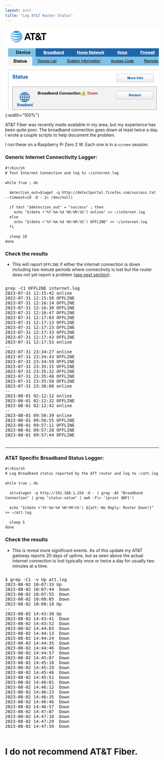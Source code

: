 ```yaml
---
layout: post
title: "Log AT&T Router Status"
---
```


![AT&T](/assets/img/att.png){:width="100%"}

AT&T Fiber was recently made available in my area, but my experience has been quite poor. The broadband connection goes down at least twice a day. I wrote a couple scripts to help document the problem.

I run these on a Raspberry Pi Zero 2 W.  Each one is in a `screen` session.


### Generic Internet Connectivity Logger:

```shell
#!/bin/sh
# Test Internet Connection and log to ~/internet.log

while true ; do

  detection_out=$(wget -q http://detectportal.firefox.com/success.txt --timeout=10 -O - 2> /dev/null)

  if test "$detection_out" = "success" ; then
    echo "$(date +'%Y-%m-%d %H:%M:%S') online" >> ~/internet.log
  else
    echo "$(date +'%Y-%m-%d %H:%M:%S') OFFLINE" >> ~/internet.log
  fi

  sleep 10
done
```

### Check the results
* This will report `OFFLINE` if either the internet connection is down including two minute periods where connectivity is lost but the router does not yet report a problem (<a href="#att-logger">see next section</a>).

<div style="overflow-y: auto; max-height: 512px;">
<pre>
grep -C1 OFFLINE internet.log
2023-07-31 12:15:42 online
2023-07-31 12:15:58 OFFLINE
2023-07-31 12:16:14 OFFLINE
2023-07-31 12:16:30 OFFLINE
2023-07-31 12:16:47 OFFLINE
2023-07-31 12:17:03 OFFLINE
2023-07-31 12:17:13 OFFLINE
2023-07-31 12:17:23 OFFLINE
2023-07-31 12:17:33 OFFLINE
2023-07-31 12:17:43 OFFLINE
2023-07-31 12:17:53 online
--
2023-07-31 23:34:27 online
2023-07-31 23:34:43 OFFLINE
2023-07-31 23:34:59 OFFLINE
2023-07-31 23:35:15 OFFLINE
2023-07-31 23:35:32 OFFLINE
2023-07-31 23:35:48 OFFLINE
2023-07-31 23:35:58 OFFLINE
2023-07-31 23:36:08 online
--
2023-08-01 02:12:12 online
2023-08-01 02:12:32 OFFLINE
2023-08-01 02:12:42 online
--
2023-08-01 09:56:39 online
2023-08-01 09:56:55 OFFLINE
2023-08-01 09:57:11 OFFLINE
2023-08-01 09:57:28 OFFLINE
2023-08-01 09:57:44 OFFLINE
2023-08-01 09:58:00 OFFLINE
2023-08-01 09:58:10 OFFLINE
2023-08-01 09:58:20 OFFLINE
2023-08-01 09:58:30 OFFLINE
2023-08-01 09:58:40 online
--
2023-08-02 10:07:20 online
2023-08-02 10:07:40 OFFLINE
2023-08-02 10:07:53 OFFLINE
2023-08-02 10:08:13 OFFLINE
2023-08-02 10:08:23 online
--
2023-08-02 14:43:18 online
2023-08-02 14:43:38 OFFLINE
2023-08-02 14:43:58 OFFLINE
2023-08-02 14:44:18 OFFLINE
2023-08-02 14:44:38 OFFLINE
2023-08-02 14:44:58 OFFLINE
2023-08-02 14:45:18 OFFLINE
2023-08-02 14:45:38 OFFLINE
2023-08-02 14:45:58 OFFLINE
2023-08-02 14:46:18 OFFLINE
2023-08-02 14:46:28 OFFLINE
2023-08-02 14:46:38 OFFLINE
2023-08-02 14:46:48 OFFLINE
2023-08-02 14:46:59 OFFLINE
2023-08-02 14:47:09 OFFLINE
2023-08-02 14:47:19 OFFLINE
2023-08-02 14:47:29 OFFLINE
2023-08-02 14:47:39 OFFLINE
2023-08-02 14:47:49 OFFLINE
2023-08-02 14:47:59 OFFLINE
2023-08-02 14:48:09 OFFLINE
2023-08-02 14:48:19 OFFLINE
2023-08-02 14:48:29 OFFLINE
2023-08-02 14:48:39 OFFLINE
2023-08-02 14:48:49 OFFLINE
2023-08-02 14:48:59 OFFLINE
2023-08-02 14:49:09 OFFLINE
2023-08-02 14:49:19 OFFLINE
2023-08-02 14:49:29 OFFLINE
2023-08-02 14:49:39 OFFLINE
2023-08-02 14:49:50 OFFLINE
2023-08-02 14:50:00 OFFLINE
2023-08-02 14:50:10 OFFLINE
2023-08-02 14:50:20 OFFLINE
2023-08-02 14:50:30 OFFLINE
2023-08-02 14:50:40 OFFLINE
2023-08-02 14:50:50 OFFLINE
2023-08-02 14:51:00 OFFLINE
2023-08-02 14:51:10 OFFLINE
2023-08-02 14:51:21 OFFLINE
2023-08-02 14:51:31 OFFLINE
2023-08-02 14:51:41 OFFLINE
2023-08-02 14:51:51 OFFLINE
2023-08-02 14:52:01 OFFLINE
2023-08-02 14:52:11 OFFLINE
2023-08-02 14:52:21 OFFLINE
2023-08-02 14:52:31 OFFLINE
2023-08-02 14:52:41 OFFLINE
2023-08-02 14:52:51 OFFLINE
2023-08-02 14:53:01 OFFLINE
2023-08-02 14:53:11 OFFLINE
2023-08-02 14:53:21 OFFLINE
2023-08-02 14:53:31 OFFLINE
2023-08-02 14:53:41 OFFLINE
2023-08-02 14:53:51 OFFLINE
2023-08-02 14:54:01 OFFLINE
2023-08-02 14:54:11 OFFLINE
2023-08-02 14:54:22 OFFLINE
2023-08-02 14:54:32 OFFLINE
2023-08-02 14:54:42 OFFLINE
2023-08-02 14:54:52 OFFLINE
2023-08-02 14:55:07 online
--
2023-08-02 15:54:01 online
2023-08-02 15:54:21 OFFLINE
2023-08-02 15:54:31 online
--
2023-08-02 16:18:09 online
2023-08-02 16:18:25 OFFLINE
2023-08-02 16:18:41 OFFLINE
2023-08-02 16:18:57 OFFLINE
2023-08-02 16:19:14 OFFLINE
2023-08-02 16:19:30 OFFLINE
2023-08-02 16:19:40 OFFLINE
2023-08-02 16:19:50 OFFLINE
2023-08-02 16:20:00 OFFLINE
2023-08-02 16:20:10 online
--
2023-08-03 18:03:55 online
2023-08-03 18:04:15 OFFLINE
2023-08-03 18:04:31 OFFLINE
2023-08-03 18:04:47 OFFLINE
2023-08-03 18:05:03 OFFLINE
2023-08-03 18:05:20 OFFLINE
2023-08-03 18:05:36 OFFLINE
2023-08-03 18:05:46 OFFLINE
2023-08-03 18:05:56 OFFLINE
2023-08-03 18:06:06 OFFLINE
2023-08-03 18:06:16 online
--
2023-08-04 00:43:44 online
2023-08-04 00:44:00 OFFLINE
2023-08-04 00:44:17 OFFLINE
2023-08-04 00:44:33 OFFLINE
2023-08-04 00:44:49 OFFLINE
2023-08-04 00:45:05 OFFLINE
2023-08-04 00:45:15 OFFLINE
2023-08-04 00:45:25 OFFLINE
2023-08-04 00:45:35 OFFLINE
2023-08-04 00:45:45 OFFLINE
2023-08-04 00:45:56 OFFLINE
2023-08-04 00:46:06 online
--
2023-08-04 05:16:09 online
2023-08-04 05:16:29 OFFLINE
2023-08-04 05:16:39 online
--
2023-08-04 09:51:24 online
2023-08-04 09:51:40 OFFLINE
2023-08-04 09:51:56 OFFLINE
2023-08-04 09:52:12 OFFLINE
2023-08-04 09:52:26 OFFLINE
2023-08-04 09:52:43 OFFLINE
2023-08-04 09:52:53 OFFLINE
2023-08-04 09:53:03 online
--
2023-08-04 11:31:09 online
2023-08-04 11:31:29 OFFLINE
2023-08-04 11:31:50 OFFLINE
2023-08-04 11:32:10 OFFLINE
2023-08-04 11:32:30 OFFLINE
2023-08-04 11:32:45 online
--
2023-08-05 02:23:53 online
2023-08-05 02:24:13 OFFLINE
2023-08-05 02:24:29 OFFLINE
2023-08-05 02:24:45 OFFLINE
2023-08-05 02:25:02 OFFLINE
2023-08-05 02:25:18 OFFLINE
2023-08-05 02:25:28 OFFLINE
2023-08-05 02:25:38 OFFLINE
2023-08-05 02:25:48 online
--
2023-08-05 15:33:47 online
2023-08-05 15:34:07 OFFLINE
2023-08-05 15:34:27 OFFLINE
2023-08-05 15:34:47 OFFLINE
2023-08-05 15:35:07 OFFLINE
2023-08-05 15:35:27 OFFLINE
2023-08-05 15:35:47 OFFLINE
2023-08-05 15:36:07 OFFLINE
2023-08-05 15:36:28 OFFLINE
2023-08-05 15:36:48 OFFLINE
2023-08-05 15:36:58 OFFLINE
2023-08-05 15:37:08 OFFLINE
2023-08-05 15:37:18 OFFLINE
2023-08-05 15:37:28 OFFLINE
2023-08-05 15:37:38 OFFLINE
2023-08-05 15:37:48 OFFLINE
2023-08-05 15:37:58 OFFLINE
2023-08-05 15:38:08 OFFLINE
2023-08-05 15:38:18 OFFLINE
2023-08-05 15:38:28 OFFLINE
2023-08-05 15:38:38 OFFLINE
2023-08-05 15:38:48 OFFLINE
2023-08-05 15:38:59 OFFLINE
2023-08-05 15:39:09 OFFLINE
2023-08-05 15:39:19 OFFLINE
2023-08-05 15:39:29 OFFLINE
2023-08-05 15:39:39 OFFLINE
2023-08-05 15:39:49 OFFLINE
2023-08-05 15:39:59 OFFLINE
2023-08-05 15:40:09 OFFLINE
2023-08-05 15:40:19 OFFLINE
2023-08-05 15:40:29 OFFLINE
2023-08-05 15:40:39 OFFLINE
2023-08-05 15:40:49 OFFLINE
2023-08-05 15:40:59 OFFLINE
2023-08-05 15:41:09 OFFLINE
2023-08-05 15:41:19 OFFLINE
2023-08-05 15:41:29 OFFLINE
2023-08-05 15:41:40 OFFLINE
2023-08-05 15:41:50 OFFLINE
2023-08-05 15:42:00 OFFLINE
2023-08-05 15:42:10 OFFLINE
2023-08-05 15:42:20 OFFLINE
2023-08-05 15:42:30 OFFLINE
2023-08-05 15:42:40 OFFLINE
2023-08-05 15:42:50 OFFLINE
2023-08-05 15:43:00 OFFLINE
2023-08-05 15:43:10 OFFLINE
2023-08-05 15:43:20 OFFLINE
2023-08-05 15:43:30 OFFLINE
2023-08-05 15:43:40 OFFLINE
2023-08-05 15:43:50 OFFLINE
2023-08-05 15:44:00 online
--
2023-08-05 15:46:01 online
2023-08-05 15:46:21 OFFLINE
2023-08-05 15:46:42 OFFLINE
2023-08-05 15:47:02 OFFLINE
2023-08-05 15:47:22 OFFLINE
2023-08-05 15:47:42 OFFLINE
2023-08-05 15:48:02 OFFLINE
2023-08-05 15:48:22 OFFLINE
2023-08-05 15:48:42 OFFLINE
2023-08-05 15:49:02 OFFLINE
2023-08-05 15:49:12 OFFLINE
2023-08-05 15:49:22 OFFLINE
2023-08-05 15:49:32 OFFLINE
2023-08-05 15:49:42 OFFLINE
2023-08-05 15:49:52 OFFLINE
2023-08-05 15:50:02 OFFLINE
2023-08-05 15:50:12 OFFLINE
2023-08-05 15:50:22 OFFLINE
2023-08-05 15:50:32 OFFLINE
2023-08-05 15:50:42 OFFLINE
2023-08-05 15:50:53 OFFLINE
2023-08-05 15:51:03 OFFLINE
2023-08-05 15:51:13 OFFLINE
2023-08-05 15:51:23 OFFLINE
2023-08-05 15:51:33 OFFLINE
2023-08-05 15:51:43 OFFLINE
2023-08-05 15:51:53 OFFLINE
2023-08-05 15:52:03 OFFLINE
2023-08-05 15:52:13 OFFLINE
2023-08-05 15:52:23 OFFLINE
2023-08-05 15:52:33 OFFLINE
2023-08-05 15:52:43 OFFLINE
2023-08-05 15:52:53 OFFLINE
2023-08-05 15:53:03 OFFLINE
2023-08-05 15:53:13 OFFLINE
2023-08-05 15:53:23 OFFLINE
2023-08-05 15:53:34 OFFLINE
2023-08-05 15:53:44 OFFLINE
2023-08-05 15:53:54 OFFLINE
2023-08-05 15:54:04 OFFLINE
2023-08-05 15:54:14 OFFLINE
2023-08-05 15:54:24 OFFLINE
2023-08-05 15:54:34 OFFLINE
2023-08-05 15:54:44 OFFLINE
2023-08-05 15:54:54 OFFLINE
2023-08-05 15:55:04 OFFLINE
2023-08-05 15:55:14 OFFLINE
2023-08-05 15:55:24 OFFLINE
2023-08-05 15:55:34 OFFLINE
2023-08-05 15:55:44 OFFLINE
2023-08-05 15:55:54 OFFLINE
2023-08-05 15:56:04 OFFLINE
2023-08-05 15:56:15 OFFLINE
2023-08-05 15:56:25 OFFLINE
2023-08-05 15:56:35 OFFLINE
2023-08-05 15:56:45 OFFLINE
2023-08-05 15:56:55 OFFLINE
2023-08-05 15:57:05 OFFLINE
2023-08-05 15:57:15 OFFLINE
2023-08-05 15:57:25 OFFLINE
2023-08-05 15:57:35 OFFLINE
2023-08-05 15:57:45 OFFLINE
2023-08-05 15:57:55 OFFLINE
2023-08-05 15:58:05 OFFLINE
2023-08-05 15:58:15 OFFLINE
2023-08-05 15:58:25 OFFLINE
2023-08-05 15:58:35 OFFLINE
2023-08-05 15:58:45 OFFLINE
2023-08-05 15:58:56 OFFLINE
2023-08-05 15:59:06 OFFLINE
2023-08-05 15:59:16 OFFLINE
2023-08-05 15:59:26 OFFLINE
2023-08-05 15:59:36 OFFLINE
2023-08-05 15:59:46 OFFLINE
2023-08-05 15:59:56 OFFLINE
2023-08-05 16:00:06 OFFLINE
2023-08-05 16:00:16 OFFLINE
2023-08-05 16:00:26 OFFLINE
2023-08-05 16:00:36 OFFLINE
2023-08-05 16:00:46 OFFLINE
2023-08-05 16:00:56 OFFLINE
2023-08-05 16:01:06 OFFLINE
2023-08-05 16:01:16 OFFLINE
2023-08-05 16:01:26 OFFLINE
2023-08-05 16:01:36 OFFLINE
2023-08-05 16:01:46 OFFLINE
2023-08-05 16:01:57 OFFLINE
2023-08-05 16:02:07 OFFLINE
2023-08-05 16:02:17 OFFLINE
2023-08-05 16:02:27 OFFLINE
2023-08-05 16:02:37 OFFLINE
2023-08-05 16:02:47 OFFLINE
2023-08-05 16:02:57 online
--
2023-08-05 19:12:12 online
2023-08-05 19:12:32 OFFLINE
2023-08-05 19:12:42 online
--
2023-08-06 14:17:00 online
2023-08-06 14:17:16 OFFLINE
2023-08-06 14:17:33 OFFLINE
2023-08-06 14:17:49 OFFLINE
2023-08-06 14:18:05 OFFLINE
2023-08-06 14:18:19 OFFLINE
2023-08-06 14:18:29 OFFLINE
2023-08-06 14:18:39 OFFLINE
2023-08-06 14:18:49 OFFLINE
2023-08-06 14:18:59 OFFLINE
2023-08-06 14:19:09 online
--
2023-08-06 20:38:55 online
2023-08-06 20:39:11 OFFLINE
2023-08-06 20:39:27 OFFLINE
2023-08-06 20:39:43 OFFLINE
2023-08-06 20:40:00 OFFLINE
2023-08-06 20:40:16 OFFLINE
2023-08-06 20:40:26 OFFLINE
2023-08-06 20:40:36 OFFLINE
2023-08-06 20:40:46 OFFLINE
2023-08-06 20:40:56 online
--
2023-08-07 03:01:24 online
2023-08-07 03:01:44 OFFLINE
2023-08-07 03:02:00 OFFLINE
2023-08-07 03:02:16 OFFLINE
2023-08-07 03:02:32 OFFLINE
2023-08-07 03:02:48 OFFLINE
2023-08-07 03:02:58 OFFLINE
2023-08-07 03:03:08 OFFLINE
2023-08-07 03:03:18 OFFLINE
2023-08-07 03:03:28 OFFLINE
2023-08-07 03:03:38 online
--
2023-08-07 08:33:43 online
2023-08-07 08:34:03 OFFLINE
2023-08-07 08:34:13 online
--
2023-08-07 15:14:01 online
2023-08-07 15:14:18 OFFLINE
2023-08-07 15:14:34 OFFLINE
2023-08-07 15:14:50 OFFLINE
2023-08-07 15:15:06 OFFLINE
2023-08-07 15:15:22 OFFLINE
2023-08-07 15:15:32 OFFLINE
2023-08-07 15:15:42 OFFLINE
2023-08-07 15:15:53 online
--
2023-08-08 01:35:36 online
2023-08-08 01:35:56 OFFLINE
2023-08-08 01:36:13 OFFLINE
2023-08-08 01:36:29 OFFLINE
2023-08-08 01:36:45 OFFLINE
2023-08-08 01:37:01 OFFLINE
2023-08-08 01:37:11 OFFLINE
2023-08-08 01:37:21 OFFLINE
2023-08-08 01:37:31 OFFLINE
2023-08-08 01:37:41 OFFLINE
2023-08-08 01:37:51 online
--
2023-08-08 08:37:10 online
2023-08-08 08:37:26 OFFLINE
2023-08-08 08:37:42 OFFLINE
2023-08-08 08:37:59 OFFLINE
2023-08-08 08:38:15 OFFLINE
2023-08-08 08:38:31 OFFLINE
2023-08-08 08:38:41 OFFLINE
2023-08-08 08:38:51 OFFLINE
2023-08-08 08:39:01 OFFLINE
2023-08-08 08:39:11 OFFLINE
2023-08-08 08:39:21 online
--
2023-08-08 10:38:05 online
2023-08-08 10:38:25 OFFLINE
2023-08-08 10:38:45 OFFLINE
2023-08-08 10:39:05 OFFLINE
2023-08-08 10:39:25 OFFLINE
2023-08-08 10:39:41 OFFLINE
2023-08-08 10:39:57 OFFLINE
2023-08-08 10:40:13 OFFLINE
2023-08-08 10:40:30 OFFLINE
2023-08-08 10:40:46 OFFLINE
2023-08-08 10:41:02 OFFLINE
2023-08-08 10:41:18 OFFLINE
2023-08-08 10:41:34 OFFLINE
2023-08-08 10:41:51 OFFLINE
2023-08-08 10:42:07 OFFLINE
2023-08-08 10:42:23 OFFLINE
2023-08-08 10:42:39 OFFLINE
2023-08-08 10:42:55 OFFLINE
2023-08-08 10:43:12 OFFLINE
2023-08-08 10:43:28 OFFLINE
2023-08-08 10:43:44 OFFLINE
2023-08-08 10:44:00 OFFLINE
2023-08-08 10:44:16 OFFLINE
2023-08-08 10:44:33 OFFLINE
2023-08-08 10:44:49 OFFLINE
2023-08-08 10:45:05 OFFLINE
2023-08-08 10:45:21 OFFLINE
2023-08-08 10:45:37 OFFLINE
2023-08-08 10:45:53 OFFLINE
2023-08-08 10:46:10 OFFLINE
2023-08-08 10:46:26 OFFLINE
2023-08-08 10:46:42 OFFLINE
2023-08-08 10:46:58 OFFLINE
2023-08-08 10:47:14 OFFLINE
2023-08-08 10:47:31 OFFLINE
2023-08-08 10:47:47 OFFLINE
2023-08-08 10:48:03 OFFLINE
2023-08-08 10:48:19 OFFLINE
2023-08-08 10:48:35 OFFLINE
2023-08-08 10:48:52 OFFLINE
2023-08-08 10:49:08 OFFLINE
2023-08-08 10:49:24 OFFLINE
2023-08-08 10:49:40 OFFLINE
2023-08-08 10:49:56 OFFLINE
2023-08-08 10:50:12 OFFLINE
2023-08-08 10:50:29 OFFLINE
2023-08-08 10:50:45 OFFLINE
2023-08-08 10:51:01 OFFLINE
2023-08-08 10:51:17 OFFLINE
2023-08-08 10:51:33 OFFLINE
2023-08-08 10:51:50 OFFLINE
2023-08-08 10:52:06 OFFLINE
2023-08-08 10:52:22 OFFLINE
2023-08-08 10:52:38 OFFLINE
2023-08-08 10:52:54 OFFLINE
2023-08-08 10:53:11 OFFLINE
2023-08-08 10:53:27 OFFLINE
2023-08-08 10:53:43 OFFLINE
2023-08-08 10:53:59 OFFLINE
2023-08-08 10:54:15 OFFLINE
2023-08-08 10:54:32 OFFLINE
2023-08-08 10:54:48 OFFLINE
2023-08-08 10:55:04 OFFLINE
2023-08-08 10:55:20 OFFLINE
2023-08-08 10:55:36 OFFLINE
2023-08-08 10:55:52 OFFLINE
2023-08-08 10:56:09 OFFLINE
2023-08-08 10:56:25 OFFLINE
2023-08-08 10:56:40 OFFLINE
2023-08-08 10:56:56 OFFLINE
2023-08-08 10:57:13 OFFLINE
2023-08-08 10:57:29 OFFLINE
2023-08-08 10:57:45 OFFLINE
2023-08-08 10:58:01 OFFLINE
2023-08-08 10:58:17 OFFLINE
2023-08-08 10:58:33 OFFLINE
2023-08-08 10:58:50 OFFLINE
2023-08-08 10:59:06 OFFLINE
2023-08-08 10:59:22 OFFLINE
2023-08-08 10:59:38 OFFLINE
2023-08-08 10:59:54 OFFLINE
2023-08-08 11:00:11 OFFLINE
2023-08-08 11:00:21 online
--
2023-08-08 18:29:06 online
2023-08-08 18:29:22 OFFLINE
2023-08-08 18:29:32 online
--
2023-08-08 20:39:46 online
2023-08-08 20:40:02 OFFLINE
2023-08-08 20:40:12 online
--
2023-08-09 02:51:27 online
2023-08-09 02:51:43 OFFLINE
2023-08-09 02:51:59 OFFLINE
2023-08-09 02:52:15 OFFLINE
2023-08-09 02:52:31 OFFLINE
2023-08-09 02:52:48 OFFLINE
2023-08-09 02:53:04 OFFLINE
2023-08-09 02:53:20 OFFLINE
2023-08-09 02:53:34 OFFLINE
2023-08-09 02:53:44 OFFLINE
2023-08-09 02:53:54 OFFLINE
2023-08-09 02:54:05 OFFLINE
2023-08-09 02:54:15 OFFLINE
2023-08-09 02:54:25 online
--
2023-08-14 17:14:19 online
2023-08-14 17:14:39 OFFLINE
2023-08-14 17:14:55 OFFLINE
2023-08-14 17:15:11 OFFLINE
2023-08-14 17:15:28 OFFLINE
2023-08-14 17:15:44 OFFLINE
2023-08-14 17:15:54 OFFLINE
2023-08-14 17:16:04 OFFLINE
2023-08-14 17:16:15 OFFLINE
2023-08-14 17:16:26 online
--
2023-08-15 02:44:24 online
2023-08-15 02:44:44 OFFLINE
2023-08-15 02:44:54 online
--
2023-08-15 03:00:37 online
2023-08-15 03:00:57 OFFLINE
2023-08-15 03:01:13 OFFLINE
2023-08-15 03:01:29 OFFLINE
2023-08-15 03:01:45 OFFLINE
2023-08-15 03:02:02 OFFLINE
2023-08-15 03:02:12 OFFLINE
2023-08-15 03:02:23 OFFLINE
2023-08-15 03:02:33 OFFLINE
2023-08-15 03:02:43 online
--
2023-08-15 10:00:36 online
2023-08-15 10:00:56 OFFLINE
2023-08-15 10:01:12 OFFLINE
2023-08-15 10:01:28 OFFLINE
2023-08-15 10:01:45 OFFLINE
2023-08-15 10:02:01 OFFLINE
2023-08-15 10:02:11 OFFLINE
2023-08-15 10:02:21 OFFLINE
2023-08-15 10:02:33 OFFLINE
2023-08-15 10:02:44 OFFLINE
2023-08-15 10:02:54 online
--
2023-08-16 08:10:33 online
2023-08-16 08:10:53 OFFLINE
2023-08-16 08:11:03 online
--
2023-08-18 00:16:13 online
2023-08-18 00:16:33 OFFLINE
2023-08-18 00:16:43 online
--
2023-08-20 19:36:55 online
2023-08-20 19:37:11 OFFLINE
2023-08-20 19:37:27 OFFLINE
2023-08-20 19:37:44 OFFLINE
2023-08-20 19:38:00 OFFLINE
2023-08-20 19:38:16 OFFLINE
2023-08-20 19:38:27 OFFLINE
2023-08-20 19:38:42 OFFLINE
2023-08-20 19:38:52 online
--
2023-08-21 17:38:48 online
2023-08-21 17:39:08 OFFLINE
2023-08-21 17:39:24 OFFLINE
2023-08-21 17:39:40 OFFLINE
2023-08-21 17:39:56 OFFLINE
2023-08-21 17:40:12 OFFLINE
2023-08-21 17:40:24 OFFLINE
2023-08-21 17:40:34 OFFLINE
2023-08-21 17:40:44 OFFLINE
2023-08-21 17:40:54 online
--
2023-08-22 10:36:34 online
2023-08-22 10:36:50 OFFLINE
2023-08-22 10:37:07 OFFLINE
2023-08-22 10:37:23 OFFLINE
2023-08-22 10:37:39 OFFLINE
2023-08-22 10:37:55 OFFLINE
2023-08-22 10:38:06 OFFLINE
2023-08-22 10:38:17 OFFLINE
2023-08-22 10:38:27 online
--
2023-08-23 06:46:03 online
2023-08-23 06:46:23 OFFLINE
2023-08-23 06:46:40 OFFLINE
2023-08-23 06:46:56 OFFLINE
2023-08-23 06:47:12 OFFLINE
2023-08-23 06:47:28 OFFLINE
2023-08-23 06:47:38 OFFLINE
2023-08-23 06:47:49 OFFLINE
2023-08-23 06:47:59 OFFLINE
2023-08-23 06:48:09 online
--
2023-08-23 23:29:44 online
2023-08-23 23:30:00 OFFLINE
2023-08-23 23:30:16 OFFLINE
2023-08-23 23:30:32 OFFLINE
2023-08-23 23:30:48 OFFLINE
2023-08-23 23:31:05 OFFLINE
2023-08-23 23:31:15 OFFLINE
2023-08-23 23:31:26 OFFLINE
2023-08-23 23:31:37 OFFLINE
2023-08-23 23:31:47 online
--
2023-08-24 09:53:15 online
2023-08-24 09:53:35 OFFLINE
2023-08-24 09:53:51 OFFLINE
2023-08-24 09:54:08 OFFLINE
2023-08-24 09:54:24 OFFLINE
2023-08-24 09:54:40 OFFLINE
2023-08-24 09:54:50 OFFLINE
2023-08-24 09:55:01 OFFLINE
2023-08-24 09:55:12 OFFLINE
2023-08-24 09:55:22 online
--
2023-08-24 18:53:43 online
2023-08-24 18:54:03 OFFLINE
2023-08-24 18:54:23 OFFLINE
2023-08-24 18:54:33 online
--
2023-08-25 21:26:30 online
2023-08-25 21:26:50 OFFLINE
2023-08-25 21:27:06 OFFLINE
2023-08-25 21:27:22 OFFLINE
2023-08-25 21:27:38 OFFLINE
2023-08-25 21:27:54 OFFLINE
2023-08-25 21:28:05 OFFLINE
2023-08-25 21:28:16 OFFLINE
2023-08-25 21:28:26 OFFLINE
2023-08-25 21:28:37 OFFLINE
2023-08-25 21:28:52 OFFLINE
2023-08-25 21:29:02 online
--
2023-08-26 18:14:21 online
2023-08-26 18:14:41 OFFLINE
2023-08-26 18:14:57 OFFLINE
2023-08-26 18:15:14 OFFLINE
2023-08-26 18:15:30 OFFLINE
2023-08-26 18:15:46 OFFLINE
2023-08-26 18:15:56 OFFLINE
2023-08-26 18:16:07 OFFLINE
2023-08-26 18:16:18 OFFLINE
2023-08-26 18:16:28 OFFLINE
2023-08-26 18:16:38 online
--
2023-08-27 02:42:05 online
2023-08-27 02:42:25 OFFLINE
2023-08-27 02:42:35 online
--
2023-08-27 12:37:27 online
2023-08-27 12:37:43 OFFLINE
2023-08-27 12:37:59 OFFLINE
2023-08-27 12:38:15 OFFLINE
2023-08-27 12:38:31 OFFLINE
2023-08-27 12:38:48 OFFLINE
2023-08-27 12:38:59 OFFLINE
2023-08-27 12:39:14 online
--
2023-08-28 15:18:46 online
2023-08-28 15:19:06 OFFLINE
2023-08-28 15:19:23 OFFLINE
2023-08-28 15:19:39 OFFLINE
2023-08-28 15:19:55 OFFLINE
2023-08-28 15:20:11 OFFLINE
2023-08-28 15:20:23 OFFLINE
2023-08-28 15:20:33 online
--
2023-08-29 00:08:16 online
2023-08-29 00:08:32 OFFLINE
2023-08-29 00:08:48 OFFLINE
2023-08-29 00:09:04 OFFLINE
2023-08-29 00:09:20 OFFLINE
2023-08-29 00:09:36 OFFLINE
2023-08-29 00:09:47 OFFLINE
2023-08-29 00:09:57 OFFLINE
2023-08-29 00:10:07 OFFLINE
2023-08-29 00:10:17 online
--
2023-08-29 00:54:29 online
2023-08-29 00:54:49 OFFLINE
2023-08-29 00:54:59 online
--
2023-08-29 06:32:15 online
2023-08-29 06:32:32 OFFLINE
2023-08-29 06:32:48 OFFLINE
2023-08-29 06:33:04 OFFLINE
2023-08-29 06:33:20 OFFLINE
2023-08-29 06:33:36 OFFLINE
2023-08-29 06:33:47 OFFLINE
2023-08-29 06:33:58 OFFLINE
2023-08-29 06:34:09 OFFLINE
2023-08-29 06:34:23 OFFLINE
2023-08-29 06:34:33 online
--
2023-08-29 13:52:44 online
2023-08-29 13:53:00 OFFLINE
2023-08-29 13:53:16 OFFLINE
2023-08-29 13:53:32 OFFLINE
2023-08-29 13:53:48 OFFLINE
2023-08-29 13:54:02 OFFLINE
2023-08-29 13:54:12 OFFLINE
2023-08-29 13:54:26 OFFLINE
2023-08-29 13:54:36 online
--
2023-08-30 03:37:47 online
2023-08-30 03:38:03 OFFLINE
2023-08-30 03:38:19 OFFLINE
2023-08-30 03:38:35 OFFLINE
2023-08-30 03:38:52 OFFLINE
2023-08-30 03:39:08 OFFLINE
2023-08-30 03:39:18 OFFLINE
2023-08-30 03:39:29 OFFLINE
2023-08-30 03:39:40 OFFLINE
2023-08-30 03:39:50 online
--
2023-08-30 22:36:38 online
2023-08-30 22:36:58 OFFLINE
2023-08-30 22:37:14 OFFLINE
2023-08-30 22:37:30 OFFLINE
2023-08-30 22:37:47 OFFLINE
2023-08-30 22:38:03 OFFLINE
2023-08-30 22:38:13 OFFLINE
2023-08-30 22:38:24 OFFLINE
2023-08-30 22:38:35 OFFLINE
2023-08-30 22:38:45 online
--
2023-08-31 08:58:18 online
2023-08-31 08:58:34 OFFLINE
2023-08-31 08:58:51 OFFLINE
2023-08-31 08:59:07 OFFLINE
2023-08-31 08:59:23 OFFLINE
2023-08-31 08:59:41 OFFLINE
2023-08-31 08:59:51 OFFLINE
2023-08-31 09:00:02 online
--
2023-09-05 13:39:22 online
2023-09-05 13:39:42 OFFLINE
2023-09-05 13:39:52 online
--
2023-09-09 09:24:41 online
2023-09-09 09:24:57 OFFLINE
2023-09-09 09:25:07 online
--
2023-09-09 12:10:32 online
2023-09-09 12:10:48 OFFLINE
2023-09-09 12:11:04 OFFLINE
2023-09-09 12:11:21 OFFLINE
2023-09-09 12:11:37 OFFLINE
2023-09-09 12:11:53 OFFLINE
2023-09-09 12:12:06 OFFLINE
2023-09-09 12:12:17 OFFLINE
2023-09-09 12:12:28 OFFLINE
2023-09-09 12:12:38 online
--
2023-09-09 18:42:56 online
2023-09-09 18:43:16 OFFLINE
2023-09-09 18:43:33 OFFLINE
2023-09-09 18:43:49 OFFLINE
2023-09-09 18:44:05 OFFLINE
2023-09-09 18:44:21 OFFLINE
2023-09-09 18:44:37 OFFLINE
2023-09-09 18:44:47 online
--
2023-09-12 00:34:10 online
2023-09-12 00:34:30 OFFLINE
2023-09-12 00:34:46 OFFLINE
2023-09-12 00:35:02 OFFLINE
2023-09-12 00:35:19 OFFLINE
2023-09-12 00:35:35 OFFLINE
2023-09-12 00:35:45 OFFLINE
2023-09-12 00:35:57 OFFLINE
2023-09-12 00:36:07 online
--
2023-09-12 10:58:02 online
2023-09-12 10:58:18 OFFLINE
2023-09-12 10:58:35 OFFLINE
2023-09-12 10:58:51 OFFLINE
2023-09-12 10:59:07 OFFLINE
2023-09-12 10:59:25 OFFLINE
2023-09-12 10:59:35 OFFLINE
2023-09-12 10:59:46 OFFLINE
2023-09-12 10:59:56 OFFLINE
2023-09-12 11:00:07 OFFLINE
2023-09-12 11:00:22 OFFLINE
2023-09-12 11:00:32 online
--
2023-09-12 17:38:27 online
2023-09-12 17:38:47 OFFLINE
2023-09-12 17:39:03 OFFLINE
2023-09-12 17:39:20 OFFLINE
2023-09-12 17:39:36 OFFLINE
2023-09-12 17:39:52 OFFLINE
2023-09-12 17:40:03 OFFLINE
2023-09-12 17:40:15 OFFLINE
2023-09-12 17:40:25 online
--
2023-09-13 04:20:38 online
2023-09-13 04:20:58 OFFLINE
2023-09-13 04:21:14 OFFLINE
2023-09-13 04:21:30 OFFLINE
2023-09-13 04:21:46 OFFLINE
2023-09-13 04:22:02 OFFLINE
2023-09-13 04:22:14 OFFLINE
2023-09-13 04:22:28 online
--
2023-09-14 20:39:20 online
2023-09-14 20:39:40 OFFLINE
2023-09-14 20:39:56 OFFLINE
2023-09-14 20:40:13 OFFLINE
2023-09-14 20:40:29 OFFLINE
2023-09-14 20:40:45 OFFLINE
2023-09-14 20:40:55 OFFLINE
2023-09-14 20:41:06 OFFLINE
2023-09-14 20:41:16 OFFLINE
2023-09-14 20:41:27 OFFLINE
2023-09-14 20:41:42 OFFLINE
2023-09-14 20:41:53 online
--
2023-09-15 15:22:03 online
2023-09-15 15:22:19 OFFLINE
2023-09-15 15:22:36 OFFLINE
2023-09-15 15:22:52 OFFLINE
2023-09-15 15:23:08 OFFLINE
2023-09-15 15:23:24 OFFLINE
2023-09-15 15:23:34 OFFLINE
2023-09-15 15:23:46 OFFLINE
2023-09-15 15:24:01 OFFLINE
2023-09-15 15:24:11 online
--
2023-09-16 13:09:44 online
2023-09-16 13:10:00 OFFLINE
2023-09-16 13:10:16 OFFLINE
2023-09-16 13:10:32 OFFLINE
2023-09-16 13:10:48 OFFLINE
2023-09-16 13:11:05 OFFLINE
2023-09-16 13:11:16 OFFLINE
2023-09-16 13:11:26 online
--
2023-09-16 19:50:39 online
2023-09-16 19:50:56 OFFLINE
2023-09-16 19:51:12 OFFLINE
2023-09-16 19:51:28 OFFLINE
2023-09-16 19:51:44 OFFLINE
2023-09-16 19:52:00 OFFLINE
2023-09-16 19:52:11 OFFLINE
2023-09-16 19:52:21 OFFLINE
2023-09-16 19:52:32 OFFLINE
2023-09-16 19:52:47 OFFLINE
2023-09-16 19:52:57 online
--
2023-09-17 08:06:18 online
2023-09-17 08:06:38 OFFLINE
2023-09-17 08:06:55 OFFLINE
2023-09-17 08:07:11 OFFLINE
2023-09-17 08:07:27 OFFLINE
2023-09-17 08:07:43 OFFLINE
2023-09-17 08:07:53 OFFLINE
2023-09-17 08:08:04 OFFLINE
2023-09-17 08:08:14 OFFLINE
2023-09-17 08:08:24 online
--
2023-09-17 15:42:37 online
2023-09-17 15:42:53 OFFLINE
2023-09-17 15:43:10 OFFLINE
2023-09-17 15:43:26 OFFLINE
2023-09-17 15:43:42 OFFLINE
2023-09-17 15:43:56 OFFLINE
2023-09-17 15:44:06 OFFLINE
2023-09-17 15:44:18 OFFLINE
2023-09-17 15:44:28 OFFLINE
2023-09-17 15:44:38 OFFLINE
2023-09-17 15:44:53 OFFLINE
2023-09-17 15:45:03 online
--
2023-09-18 13:45:33 online
2023-09-18 13:45:49 OFFLINE
2023-09-18 13:46:05 OFFLINE
2023-09-18 13:46:22 OFFLINE
2023-09-18 13:46:38 OFFLINE
2023-09-18 13:46:56 OFFLINE
2023-09-18 13:47:06 OFFLINE
2023-09-18 13:47:16 OFFLINE
2023-09-18 13:47:27 OFFLINE
2023-09-18 13:47:40 OFFLINE
2023-09-18 13:47:51 online
--
2023-09-19 05:59:53 online
2023-09-19 06:00:13 OFFLINE
2023-09-19 06:00:23 online
</pre>
</div>

<br>
<hr>

<a id="att-logger"></a>

### AT&T Specific Broadband Status Logger:


```shell
#!/bin/sh
# Log Broadband status reported by the ATT router and log to ~/att.log

while true ; do

  att=$(wget -q http://192.168.1.254 -O - | grep -A5 "Broadband Connection" | grep "status-value" | awk -F\> '{print $NF}')

  echo "$(date +'%Y-%m-%d %H:%M:%S') ${att:-No Reply: Router Down!}" >> ~/att.log

  sleep 5
done
```

### Check the results
* This is reveal more significant events.  As of this update my AT&T gateway reports 20 days of uptime, but as seen above the actual internet connection is lost typically once or twice a day for usually two minutes at a time.

<div style="overflow-y: auto; max-height: 512px;">
<pre>
$ grep -C1 -v Up att.log 
2023-08-02 10:07:33 Up
2023-08-02 10:07:44  Down
2023-08-02 10:07:55  Down
2023-08-02 10:08:05  Down
2023-08-02 10:08:18 Up
--
2023-08-02 14:43:30 Up
2023-08-02 14:43:41  Down
2023-08-02 14:43:52  Down
2023-08-02 14:44:03  Down
2023-08-02 14:44:13  Down
2023-08-02 14:44:24  Down
2023-08-02 14:44:35  Down
2023-08-02 14:44:46  Down
2023-08-02 14:44:57  Down
2023-08-02 14:45:07  Down
2023-08-02 14:45:18  Down
2023-08-02 14:45:29  Down
2023-08-02 14:45:40  Down
2023-08-02 14:45:51  Down
2023-08-02 14:46:01  Down
2023-08-02 14:46:12  Down
2023-08-02 14:46:23  Down
2023-08-02 14:46:35  Down
2023-08-02 14:46:46  Down
2023-08-02 14:46:57  Down
2023-08-02 14:47:07  Down
2023-08-02 14:47:18  Down
2023-08-02 14:47:29  Down
2023-08-02 14:47:39  Down
2023-08-02 14:47:50  Down
2023-08-02 14:48:01  Down
2023-08-02 14:48:12  Down
2023-08-02 14:48:23  Down
2023-08-02 14:48:34  Down
2023-08-02 14:48:44  Down
2023-08-02 14:48:55  Down
2023-08-02 14:49:06  Down
2023-08-02 14:49:17  Down
2023-08-02 14:49:27  Down
2023-08-02 14:49:38  Down
2023-08-02 14:49:49  Down
2023-08-02 14:50:00  Down
2023-08-02 14:50:11  Down
2023-08-02 14:50:22  Down
2023-08-02 14:50:32  Down
2023-08-02 14:50:43  Down
2023-08-02 14:50:54  Down
2023-08-02 14:51:05  Down
2023-08-02 14:51:16  Down
2023-08-02 14:51:26  Down
2023-08-02 14:51:37  Down
2023-08-02 14:51:48  Down
2023-08-02 14:51:59  Down
2023-08-02 14:52:10  Down
2023-08-02 14:52:20  Down
2023-08-02 14:52:31  Down
2023-08-02 14:52:42  Down
2023-08-02 14:52:53  Down
2023-08-02 14:53:03  Down
2023-08-02 14:53:14  Down
2023-08-02 14:53:25  Down
2023-08-02 14:53:36  Down
2023-08-02 14:53:46  Down
2023-08-02 14:53:57  Down
2023-08-02 14:54:08  Down
2023-08-02 14:54:19  Down
2023-08-02 14:54:30  Down
2023-08-02 14:54:40  Down
2023-08-02 14:54:51  No IP Address
2023-08-02 14:55:02 Up
--
2023-08-02 16:18:12 Up
2023-08-02 16:20:27 No Reply: Router Down!
2023-08-02 16:20:38 Up
--
2023-08-03 18:04:04 Up
2023-08-03 18:04:12 No Reply: Router Down!
2023-08-03 18:04:20 No Reply: Router Down!
2023-08-03 18:04:28 No Reply: Router Down!
2023-08-03 18:04:36 No Reply: Router Down!
2023-08-03 18:04:44 No Reply: Router Down!
2023-08-03 18:04:52 No Reply: Router Down!
2023-08-03 18:05:00 No Reply: Router Down!
2023-08-03 18:05:08 No Reply: Router Down!
2023-08-03 18:05:16 No Reply: Router Down!
2023-08-03 18:05:25 No Reply: Router Down!
2023-08-03 18:05:36  Down
2023-08-03 18:05:47  No IP Address
2023-08-03 18:05:59  No IP Address
2023-08-03 18:06:09  No IP Address
2023-08-03 18:06:23 Up
--
2023-08-04 00:43:42 Up
2023-08-04 00:45:57 No Reply: Router Down!
2023-08-04 00:46:07 Up
--
2023-08-04 09:51:21 Up
2023-08-04 09:53:37 No Reply: Router Down!
2023-08-04 09:53:48 Up
--
2023-08-04 11:31:14 Up
2023-08-04 11:31:29  Down
2023-08-04 11:31:40  Down
2023-08-04 11:31:51  Down
2023-08-04 11:32:01  Down
2023-08-04 11:32:12  Down
2023-08-04 11:32:23  Down
2023-08-04 11:32:33  Down
2023-08-04 11:32:44  Down
2023-08-04 11:32:55 Up
--
2023-08-05 02:23:58 Up
2023-08-05 02:26:13 No Reply: Router Down!
2023-08-05 02:26:23 Up
--
2023-08-05 15:33:49 Up
2023-08-05 15:34:02  Down
2023-08-05 15:34:13  Down
2023-08-05 15:34:24  Down
2023-08-05 15:34:35  Down
2023-08-05 15:34:46  Down
2023-08-05 15:34:57  Down
2023-08-05 15:35:08  Down
2023-08-05 15:35:19  Down
2023-08-05 15:35:30  Down
2023-08-05 15:35:41  Down
2023-08-05 15:35:51  Down
2023-08-05 15:36:02  Down
2023-08-05 15:36:13  Down
2023-08-05 15:36:24  Down
2023-08-05 15:36:35  Down
2023-08-05 15:36:45  Down
2023-08-05 15:36:56  Down
2023-08-05 15:37:08  Down
2023-08-05 15:37:18  Down
2023-08-05 15:37:29  Down
2023-08-05 15:37:40  Down
2023-08-05 15:37:50  Down
2023-08-05 15:38:01  Down
2023-08-05 15:38:12  Down
2023-08-05 15:38:22  Down
2023-08-05 15:38:33  Down
2023-08-05 15:38:44  Down
2023-08-05 15:38:55  Down
2023-08-05 15:39:06  Down
2023-08-05 15:39:17  Down
2023-08-05 15:39:27  Down
2023-08-05 15:39:38  Down
2023-08-05 15:39:49  Down
2023-08-05 15:39:59  Down
2023-08-05 15:40:10  Down
2023-08-05 15:40:21  Down
2023-08-05 15:40:31  Down
2023-08-05 15:40:42  Down
2023-08-05 15:40:52  Down
2023-08-05 15:41:03  Down
2023-08-05 15:41:14  Down
2023-08-05 15:41:24  Down
2023-08-05 15:41:35  Down
2023-08-05 15:41:46  Down
2023-08-05 15:41:57  Down
2023-08-05 15:42:07  Down
2023-08-05 15:42:18  Down
2023-08-05 15:42:29  Down
2023-08-05 15:42:40  Down
2023-08-05 15:42:50  Down
2023-08-05 15:43:01  Down
2023-08-05 15:43:12  Down
2023-08-05 15:43:23  Down
2023-08-05 15:43:34  Down
2023-08-05 15:43:45  No IP Address
2023-08-05 15:43:55  No IP Address
2023-08-05 15:44:06 Up
--
2023-08-05 15:46:09 Up
2023-08-05 15:46:19  Down
2023-08-05 15:46:30  Down
2023-08-05 15:46:41  Down
2023-08-05 15:46:52  Down
2023-08-05 15:47:03  Down
2023-08-05 15:47:13  Down
2023-08-05 15:47:24  Down
2023-08-05 15:47:35  Down
2023-08-05 15:47:46  Down
2023-08-05 15:47:57  Down
2023-08-05 15:48:08  Down
2023-08-05 15:48:18  Down
2023-08-05 15:48:29  Down
2023-08-05 15:48:40  Down
2023-08-05 15:48:51  Down
2023-08-05 15:49:01  Down
2023-08-05 15:49:12  Down
2023-08-05 15:49:24  Down
2023-08-05 15:49:34  Down
2023-08-05 15:49:45  Down
2023-08-05 15:49:56  Down
2023-08-05 15:50:06  Down
2023-08-05 15:50:17  Down
2023-08-05 15:50:28  Down
2023-08-05 15:50:38  Down
2023-08-05 15:50:49  Down
2023-08-05 15:51:00  Down
2023-08-05 15:51:11  Down
2023-08-05 15:51:22  Down
2023-08-05 15:51:32  Down
2023-08-05 15:51:43  Down
2023-08-05 15:51:54  Down
2023-08-05 15:52:04  Down
2023-08-05 15:52:15  Down
2023-08-05 15:52:26  Down
2023-08-05 15:52:37  Down
2023-08-05 15:52:48  Down
2023-08-05 15:52:58  Down
2023-08-05 15:53:09  Down
2023-08-05 15:53:20  Down
2023-08-05 15:53:31  Down
2023-08-05 15:53:41  Down
2023-08-05 15:53:52  Down
2023-08-05 15:54:03  Down
2023-08-05 15:54:14  Down
2023-08-05 15:54:24  Down
2023-08-05 15:54:35  Down
2023-08-05 15:54:46  Down
2023-08-05 15:54:56  Down
2023-08-05 15:55:07  Down
2023-08-05 15:55:17  Down
2023-08-05 15:55:28  Down
2023-08-05 15:55:39  Down
2023-08-05 15:55:50  Down
2023-08-05 15:56:00  Down
2023-08-05 15:56:11  Down
2023-08-05 15:56:22  Down
2023-08-05 15:56:32  Down
2023-08-05 15:56:43  Down
2023-08-05 15:56:54  Down
2023-08-05 15:57:05  Down
2023-08-05 15:57:15  Down
2023-08-05 15:57:26  Down
2023-08-05 15:57:37  Down
2023-08-05 15:57:47  Down
2023-08-05 15:57:58  Down
2023-08-05 15:58:09  Down
2023-08-05 15:58:19  Down
2023-08-05 15:58:30  Down
2023-08-05 15:58:41  Down
2023-08-05 15:58:51  Down
2023-08-05 15:59:02  Down
2023-08-05 15:59:13  Down
2023-08-05 15:59:24  Down
2023-08-05 15:59:35  Down
2023-08-05 15:59:45  Down
2023-08-05 15:59:56  Down
2023-08-05 16:00:07  Down
2023-08-05 16:00:17  Down
2023-08-05 16:00:28  Down
2023-08-05 16:00:39  Down
2023-08-05 16:00:49  Down
2023-08-05 16:01:00  Down
2023-08-05 16:01:11  Down
2023-08-05 16:01:22  Down
2023-08-05 16:01:33  Down
2023-08-05 16:01:43  Down
2023-08-05 16:01:54  Down
2023-08-05 16:02:05  Down
2023-08-05 16:02:16  Down
2023-08-05 16:02:27  No IP Address
2023-08-05 16:02:37  No IP Address
2023-08-05 16:02:48  No IP Address
2023-08-05 16:02:59 Up
--
2023-08-06 20:38:53 Up
2023-08-06 20:41:07 No Reply: Router Down!
2023-08-06 20:41:18 Up
--
2023-08-07 03:01:32 Up
2023-08-07 03:01:41 No Reply: Router Down!
2023-08-07 03:01:49 No Reply: Router Down!
2023-08-07 03:01:57 No Reply: Router Down!
2023-08-07 03:02:05 No Reply: Router Down!
2023-08-07 03:02:13 No Reply: Router Down!
2023-08-07 03:02:21 No Reply: Router Down!
2023-08-07 03:02:29 No Reply: Router Down!
2023-08-07 03:02:37 No Reply: Router Down!
2023-08-07 03:02:45 No Reply: Router Down!
2023-08-07 03:02:56  Down
2023-08-07 03:03:07  Down
2023-08-07 03:03:22  No IP Address
2023-08-07 03:03:33  No IP Address
2023-08-07 03:03:43 Up
</pre>
</div>

<br>

# I do not recommend AT&T Fiber.

